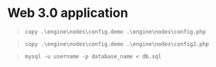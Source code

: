 # Web 3.0 application

>`сopy .\engine\nodes\config.demo .\engine\nodes\config.php`  
 
> `сopy .\engine\nodes\config.demo .\engine\nodes\config2.php`  

> `mysql -u username -p database_name < db.sql`  
